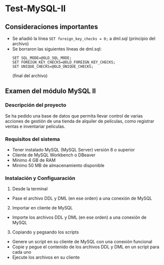 # Test-MySQL-II
## Consideraciones importantes
- Se añadió la línea `SET foreign_key_checks = 0;` a dml.sql (principio del archivo)
- Se borraron las siguientes líneas de dml.sql:
  ```
  SET SQL_MODE=@OLD_SQL_MODE;
  SET FOREIGN_KEY_CHECKS=@OLD_FOREIGN_KEY_CHECKS;
  SET UNIQUE_CHECKS=@OLD_UNIQUE_CHECKS;
  ```
  (final del archivo)
## Examen del módulo MySQL II
### Descripción del proyecto
Se ha pedido una base de datos que permita llevar control de varias acciones de gestión de una tienda de alquiler de películas, como registrar ventas e inventariar películas.

### Requisitos del sistema
- Tener instalado MySQL (MySQL Server) versión 8 o superior
- Cliente de MySQL Workbench o DBeaver
- Mínimo 4 GB de RAM
- Mínimo 50 MB de almacenamiento disponible

### Instalación y Configuaración
1. Desde la terminal
  - Pase el archivo DDL y DML (en ese orden) a una conexión de MySQL
2. Importar en  cliente de MySQL
  - Importe los archivos DDL y DML (en ese orden) a una conexión de MySQL
3. Copiando y pegsando los scripts
  - Genere un script en su cliente de MySQL con una conexión funcional
  - Copie y pegue el contenido de los archivos DDL y DML en un script para cada uno
  - Ejecute los archivos en su cliente
